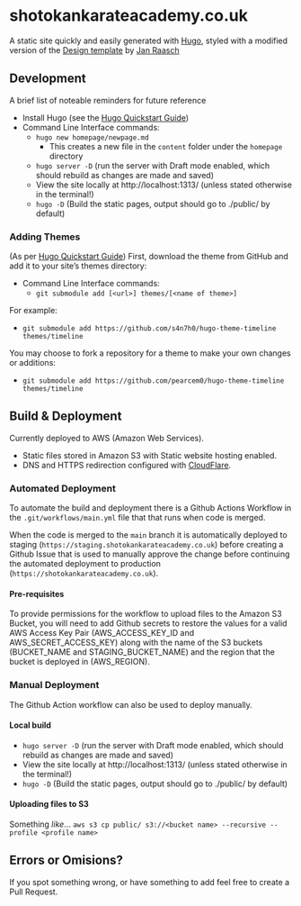 # shotokankarateacademy.co.uk

A static site quickly and easily generated with [Hugo](https://gohugo.io/getting-started/quick-start/), styled with a modified version of the [Design template](https://themes.gohugo.io/hugo-scroll/) by [Jan Raasch](https://www.janraasch.com/)

## Development

A brief list of noteable reminders for future reference

- Install Hugo (see the [Hugo Quickstart Guide](https://gohugo.io/getting-started/quick-start/))
- Command Line Interface commands:
  - `hugo new homepage/newpage.md`
    - This creates a new file in the `content` folder under the `homepage` directory
  - `hugo server -D` (run the server with Draft mode enabled, which should rebuild as changes are made and saved)
  - View the site locally at http://localhost:1313/ (unless stated otherwise in the terminal!)
  - `hugo -D` (Build the static pages, output should go to ./public/ by default)

### Adding Themes

(As per [Hugo Quickstart Guide](https://gohugo.io/getting-started/quick-start/)) First, download the theme from GitHub and add it to your site’s themes directory:
- Command Line Interface commands:
  - `git submodule add [<url>] themes/[<name of theme>]`

For example:

- `git submodule add https://github.com/s4n7h0/hugo-theme-timeline themes/timeline`

You may choose to fork a repository for a theme to make your own changes or additions: 

- `git submodule add https://github.com/pearcem0/hugo-theme-timeline themes/timeline`

## Build & Deployment

Currently deployed to AWS (Amazon Web Services).

- Static files stored in Amazon S3 with Static website hosting enabled.
- DNS and HTTPS redirection configured with [CloudFlare](https://support.cloudflare.com/hc/en-us/articles/360037983412-Configuring-an-Amazon-Web-Services-static-site-to-use-Cloudflare).


### Automated Deployment

To automate the build and deployment there is a Github Actions Workflow in the `.git/workflows/main.yml` file that that runs when code is merged.

When the code is merged to the `main` branch it is automatically deployed to staging (`https://staging.shotokankarateacademy.co.uk`) before creating a Github Issue that is used to manually approve the change before continuing the automated deployment to production (`https://shotokankarateacademy.co.uk`).

#### Pre-requisites

To provide permissions for the workflow to upload files to the Amazon S3 Bucket, you will need to add Github secrets to restore the values for a valid AWS Access Key Pair (AWS_ACCESS_KEY_ID and AWS_SECRET_ACCESS_KEY) along with the name of the S3 buckets (BUCKET_NAME and STAGING_BUCKET_NAME) and the region that the bucket is deployed in (AWS_REGION).

### Manual Deployment

The Github Action workflow can also be used to deploy manually.

#### Local build

- `hugo server -D` (run the server with Draft mode enabled, which should rebuild as changes are made and saved)
- View the site locally at http://localhost:1313/ (unless stated otherwise in the terminal!)
- `hugo -D` (Build the static pages, output should go to ./public/ by default)

#### Uploading files to S3

Something _like_...
`aws s3 cp public/ s3://<bucket name> --recursive --profile <profile name>`

## Errors or Omisions?

If you spot something wrong, or have something to add feel free to create a Pull Request.